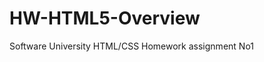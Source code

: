 HW-HTML5-Overview
=================

Software University HTML/CSS Homework assignment No1

<!-- Every program in this project was made on Aptana Studio 3 -->
